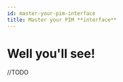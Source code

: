 ```yaml
---
id: master-your-pim-interface
title: Master your PIM **interface**
---
```


# Well you'll see!

//TODO